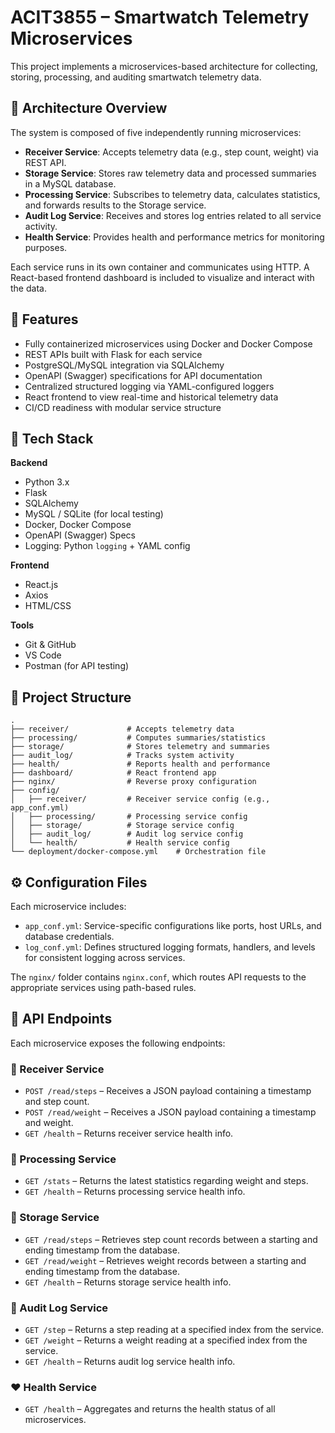 # ACIT3855 – Smartwatch Telemetry Microservices

This project implements a microservices-based architecture for collecting, storing, processing, and auditing smartwatch telemetry data.

## 🧱 Architecture Overview

The system is composed of five independently running microservices:

- **Receiver Service**: Accepts telemetry data (e.g., step count, weight) via REST API.
- **Storage Service**: Stores raw telemetry data and processed summaries in a MySQL database.
- **Processing Service**: Subscribes to telemetry data, calculates statistics, and forwards results to the Storage service.
- **Audit Log Service**: Receives and stores log entries related to all service activity.
- **Health Service**: Provides health and performance metrics for monitoring purposes.

Each service runs in its own container and communicates using HTTP. A React-based frontend dashboard is included to visualize and interact with the data.

## 🚀 Features

- Fully containerized microservices using Docker and Docker Compose
- REST APIs built with Flask for each service
- PostgreSQL/MySQL integration via SQLAlchemy
- OpenAPI (Swagger) specifications for API documentation
- Centralized structured logging via YAML-configured loggers
- React frontend to view real-time and historical telemetry data
- CI/CD readiness with modular service structure

## 🧰 Tech Stack

**Backend**
- Python 3.x
- Flask
- SQLAlchemy
- MySQL / SQLite (for local testing)
- Docker, Docker Compose
- OpenAPI (Swagger) Specs
- Logging: Python `logging` + YAML config

**Frontend**
- React.js
- Axios
- HTML/CSS

**Tools**
- Git & GitHub
- VS Code
- Postman (for API testing)

## 📁 Project Structure

```
.
├── receiver/             # Accepts telemetry data
├── processing/           # Computes summaries/statistics
├── storage/              # Stores telemetry and summaries
├── audit_log/            # Tracks system activity
├── health/               # Reports health and performance
├── dashboard/            # React frontend app
├── nginx/                # Reverse proxy configuration
├── config/
│   ├── receiver/         # Receiver service config (e.g., app_conf.yml)
│   ├── processing/       # Processing service config
│   ├── storage/          # Storage service config
│   ├── audit_log/        # Audit log service config
│   └── health/           # Health service config
└── deployment/docker-compose.yml    # Orchestration file

```

## ⚙️ Configuration Files

Each microservice includes:
- `app_conf.yml`: Service-specific configurations like ports, host URLs, and database credentials.
- `log_conf.yml`: Defines structured logging formats, handlers, and levels for consistent logging across services.

The `nginx/` folder contains `nginx.conf`, which routes API requests to the appropriate services using path-based rules.

## 📡 API Endpoints

Each microservice exposes the following endpoints:

### 🔌 Receiver Service
- `POST /read/steps` – Receives a JSON payload containing a timestamp and step count.
- `POST /read/weight` – Receives a JSON payload containing a timestamp and weight.
- `GET /health` – Returns receiver service health info.

### 🧮 Processing Service
- `GET /stats` – Returns the latest statistics regarding weight and steps.
- `GET /health` – Returns processing service health info.

### 💾 Storage Service
- `GET /read/steps` – Retrieves step count records between a starting and ending timestamp from the database.
- `GET /read/weight` – Retrieves weight records between a starting and ending timestamp from the database.
- `GET /health` – Returns storage service health info.

### 🧾 Audit Log Service
- `GET /step` – Returns a step reading at a specified index from the service.
- `GET /weight` – Returns a weight reading at a specified index from the service.
- `GET /health` – Returns audit log service health info.

### ❤️ Health Service
- `GET /health` – Aggregates and returns the health status of all microservices.
